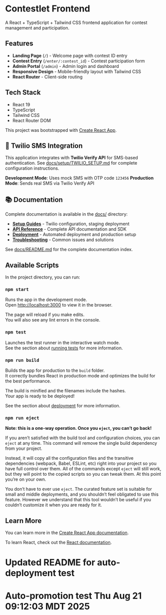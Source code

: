 # Contestlet Frontend

A React + TypeScript + Tailwind CSS frontend application for contest management and participation.

## Features

- **Landing Page** (`/`) - Welcome page with contest ID entry
- **Contest Entry** (`/enter/:contest_id`) - Contest participation form  
- **Admin Portal** (`/admin`) - Admin login and dashboard
- **Responsive Design** - Mobile-friendly layout with Tailwind CSS
- **React Router** - Client-side routing

## Tech Stack

- React 19
- TypeScript
- Tailwind CSS
- React Router DOM

This project was bootstrapped with [Create React App](https://github.com/facebook/create-react-app).

## 📱 Twilio SMS Integration

This application integrates with **Twilio Verify API** for SMS-based authentication. See [docs/setup/TWILIO_SETUP.md](./docs/setup/TWILIO_SETUP.md) for complete configuration instructions.

**Development Mode**: Uses mock SMS with OTP code `123456`
**Production Mode**: Sends real SMS via Twilio Verify API

## 📚 Documentation

Complete documentation is available in the [docs/](./docs/) directory:

- **[Setup Guides](./docs/setup/)** - Twilio configuration, staging deployment
- **[API Reference](./docs/api/)** - Complete API documentation and SDK
- **[Deployment](./docs/deployment/)** - Automated deployment and production setup
- **[Troubleshooting](./docs/troubleshooting/)** - Common issues and solutions

See [docs/README.md](./docs/README.md) for the complete documentation index.

## Available Scripts

In the project directory, you can run:

### `npm start`

Runs the app in the development mode.\
Open [http://localhost:3000](http://localhost:3000) to view it in the browser.

The page will reload if you make edits.\
You will also see any lint errors in the console.

### `npm test`

Launches the test runner in the interactive watch mode.\
See the section about [running tests](https://facebook.github.io/create-react-app/docs/running-tests) for more information.

### `npm run build`

Builds the app for production to the `build` folder.\
It correctly bundles React in production mode and optimizes the build for the best performance.

The build is minified and the filenames include the hashes.\
Your app is ready to be deployed!

See the section about [deployment](https://facebook.github.io/create-react-app/docs/deployment) for more information.

### `npm run eject`

**Note: this is a one-way operation. Once you `eject`, you can’t go back!**

If you aren’t satisfied with the build tool and configuration choices, you can `eject` at any time. This command will remove the single build dependency from your project.

Instead, it will copy all the configuration files and the transitive dependencies (webpack, Babel, ESLint, etc) right into your project so you have full control over them. All of the commands except `eject` will still work, but they will point to the copied scripts so you can tweak them. At this point you’re on your own.

You don’t have to ever use `eject`. The curated feature set is suitable for small and middle deployments, and you shouldn’t feel obligated to use this feature. However we understand that this tool wouldn’t be useful if you couldn’t customize it when you are ready for it.

## Learn More

You can learn more in the [Create React App documentation](https://facebook.github.io/create-react-app/docs/getting-started).

To learn React, check out the [React documentation](https://reactjs.org/).
# Updated README for auto-deployment test
# Auto-promotion test Thu Aug 21 09:12:03 MDT 2025
